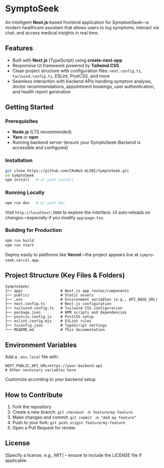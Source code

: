# SymptoSeek

An intelligent **Next.js**‑based frontend application for SymptomSeek—a modern healthcare assistant that allows users to log symptoms, interact via chat, and access medical insights in real time.

## Features

- Built with **Next.js** (TypeScript) using **create‑next‑app**
- Responsive UI framework powered by **Tailwind CSS**
- Clean project structure with configuration files: `next.config.ts`, `tailwind.config.ts`, ESLint, PostCSS, and more
- Seamless interaction with backend APIs handling symptom analysis, doctor recommendations, appointment bookings, user authentication, and health report generation

## Getting Started

### Prerequisites

- **Node.js** (LTS recommended)
- **Yarn** or **npm**
- Running backend server (ensure your SymptoSeek-Backend is accessible and configured)

### Installation

```bash
git clone https://github.com/CRoNoS-ALVEE/SymptoSeek.git
cd SymptoSeek
npm install   # or yarn install
```

### Running Locally

```bash
npm run dev   # or yarn dev
```
Visit `http://localhost:3000` to explore the interface. UI auto‑reloads on changes—especially if you modify `app/page.tsx`.

### Building for Production

```bash
npm run build
npm run start
```
Deploy easily to platforms like **Vercel**—the project appears live at `sympto-seek.vercel.app`.

## Project Structure (Key Files & Folders)

```
SymptoSeek/
├── app/                 # Next.js app routes/components
├── public/              # Static assets
├── .env                 # Environment variables (e.g., API_BASE_URL)
├── next.config.ts       # Next.js configuration
├── tailwind.config.ts   # Tailwind CSS configuration
├── package.json         # NPM scripts and dependencies
├── postcss.config.js    # PostCSS setup
├── eslint.config.mjs    # ESLint rules
├── tsconfig.json        # TypeScript settings
└── README.md            # This documentation
```

## Environment Variables

Add a `.env.local` file with:

```env
NEXT_PUBLIC_API_URL=https://your-backend.api
# Other necessary variables here
```

Customize according to your backend setup.

## How to Contribute

1. Fork the repository
2. Create a new branch: `git checkout -b feature/my-feature`
3. Make changes and commit: `git commit -m "Add my feature"`
4. Push to your fork: `git push origin feature/my-feature`
5. Open a Pull Request for review

## License

[Specify a license, e.g., MIT] – ensure to include the LICENSE file if applicable.
